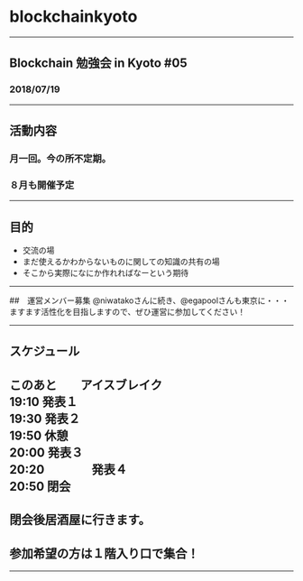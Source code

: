 # blockchainkyoto
---
## Blockchain 勉強会 in Kyoto #05
### 2018/07/19
---
## 活動内容
### 月一回。今の所不定期。
### ８月も開催予定     
     
---
## 目的
- 交流の場      
- まだ使えるかわからないものに関しての知識の共有の場    
- そこから実際になにか作れればなーという期待    

---
##　運営メンバー募集
@niwatakoさんに続き、@egapoolさんも東京に・・・     
ますます活性化を目指しますので、ぜひ運営に参加してください！   
     
---
## スケジュール
このあと　　アイスブレイク     
19:10  発表１    
19:30  発表２    
19:50  休憩    
20:00  発表３    
20:20　　　　発表４    
20:50  閉会    
---
## 閉会後居酒屋に行きます。
## 参加希望の方は１階入り口で集合！
---

